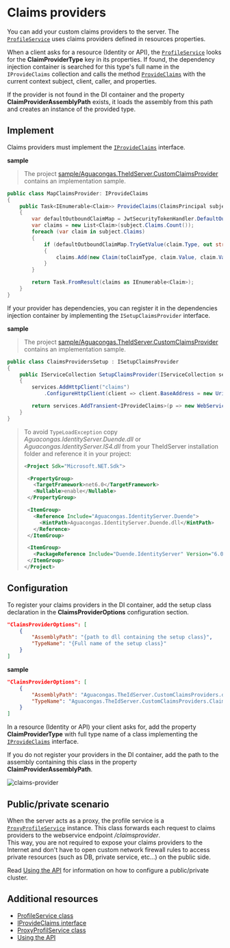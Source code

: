 # Claims providers

You can add your custom claims providers to the server. The [`ProfileService`](../src/IdentityServer/Shared/Aguacongas.IdentityServer.Admin.Shared/Services/ProfileService.cs) uses claims providers defined in resources properties.

When a client asks for a resource (Identity or API), the [`ProfileService`](../src/IdentityServer/Shared/Aguacongas.IdentityServer.Admin.Shared/Services/ProfileService.cs) looks for the **ClaimProviderType** key in its properties. If found, the dependency injection container is searched for this type's full name in the `IProvideClaims` collection and calls the method [`ProvideClaims`](../src/IdentityServer/Shared/Aguacongas.IdentityServer.Shared/Absractions/IProvideClaims.cs) with the current context subject, client, caller, and properties.

If the provider is not found in the DI container and the property **ClaimProviderAssemblyPath** exists, it loads the assembly from this path and creates an instance of the provided type.

## Implement

Claims providers must implement the [`IProvideClaims`](/src/IdentityServer/Shared/Aguacongas.IdentityServer.Shared/Absractions/IProvideClaims.cs) interface.

**sample**

> The project [sample/Aguacongas.TheIdServer.CustomClaimsProvider](../sample/Aguacongas.TheIdServer.CustomClaimsProvider) contains an implementation sample.

```cs
public class MapClaimsProvider: IProvideClaims
{
    public Task<IEnumerable<Claim>> ProvideClaims(ClaimsPrincipal subject, Client client, string caller, Resource resource)
    {
        var defaultOutboundClaimMap = JwtSecurityTokenHandler.DefaultOutboundClaimTypeMap;
        var claims = new List<Claim>(subject.Claims.Count());
        foreach (var claim in subject.Claims)
        {
            if (defaultOutboundClaimMap.TryGetValue(claim.Type, out string toClaimType))
            {
                claims.Add(new Claim(toClaimType, claim.Value, claim.ValueType, claim.Issuer));
            }
        }

        return Task.FromResult(claims as IEnumerable<Claim>);
    }
}
```

If your provider has dependencies, you can register it in the dependencies injection container by implementing the `ISetupClaimsProvider` interface.

**sample**

> The project [sample/Aguacongas.TheIdServer.CustomClaimsProvider](../sample/Aguacongas.TheIdServer.CustomClaimsProvider) contains an implementation sample.

```cs
public class ClaimsProvidersSetup : ISetupClaimsProvider
{
    public IServiceCollection SetupClaimsProvider(IServiceCollection services, IConfiguration configuration)
    {
        services.AddHttpClient("claims")
            .ConfigureHttpClient(client => client.BaseAddress = new Uri(configuration.GetValue<string>("ClaimsWebServiceUrl")));

        return services.AddTransient<IProvideClaims>(p => new WebServiceClaimsProvider(p.GetRequiredService<IHttpClientFactory>().CreateClient("claims")));
    }
}
```

> To avoid `TypeLoadException` copy *Aguacongas.IdentityServer.Duende.dll* or *Aguacongas.IdentityServer.IS4.dll* from your TheIdServer installation folder and reference it in your project:
> ```xml
> <Project Sdk="Microsoft.NET.Sdk">
>
>  <PropertyGroup>
>    <TargetFramework>net6.0</TargetFramework>
>    <Nullable>enable</Nullable>
>  </PropertyGroup>
>
>  <ItemGroup>
>    <Reference Include="Aguacongas.IdentityServer.Duende">
>      <HintPath>Aguacongas.IdentityServer.Duende.dll</HintPath>
>    </Reference>
>  </ItemGroup>
>
>  <ItemGroup>
>    <PackageReference Include="Duende.IdentityServer" Version="6.0.4" />
>  </ItemGroup>
> </Project>
> ```

## Configuration

To register your claims providers in the DI container, add the setup class declaration in the **ClaimsProviderOptions** configuration section.

```json
"ClaimsProviderOptions": [
    {
        "AssemblyPath": "{path to dll containing the setup class}",
        "TypeName": "{Full name of the setup class}"
    }
]
```

**sample**

```json
"ClaimsProviderOptions": [
    {
        "AssemblyPath": "Aguacongas.TheIdServer.CustomClaimsProviders.dll",
        "TypeName": "Aguacongas.TheIdServer.CustomClaimsProviders.ClaimsProvidersSetup"
    }
]
```

In a resource (Identity or API) your client asks for, add the property **ClaimProviderType** with full type name of a class implementing the [`IProvideClaims`](../src/IdentityServer/Shared/Aguacongas.IdentityServer.Shared/Absractions/IProvideClaims.cs) interface.

If you do not register your providers in the DI container, add the path to the assembly containing this class in the property **ClaimProviderAssemblyPath**.

![claims-provider](assets/claims-provider-configuration.png)

## Public/private scenario

When the server acts as a proxy, the profile service is a [`ProxyProfileService`](../src/IdentityServer/Shared/Aguacongas.IdentityServer.Admin.Shared/Services/ProxyProfilService.cs) instance. This class forwards each request to claims providers to the webservice endpoint */claimsprovider*.  
This way, you are not required to expose your claims providers to the Internet and don't have to open custom network firewall rules to access private resources (such as DB, private service, etc...) on the public side.

Read [Using the API](src/Aguacongas.TheIdServer/README.md#using-the-api) for information on how to configure a public/private cluster.

## Additional resources

 * [ProfileService class](../src/IdentityServer/Shared/Aguacongas.IdentityServer.Admin.Shared/Services/ProfileService.cs)
 * [IProvideClaims interface](../src/IdentityServer/Shared/Aguacongas.IdentityServer.Shared/Absractions/IProvideClaims.cs)
 * [ProxyProfilService class](../src/IdentityServer/Shared/Aguacongas.IdentityServer.Admin.Shared/Services/ProxyProfilService.cs)
 * [Using the API](/src/Aguacongas.TheIdServer.Duende/README.md#using-the-api)